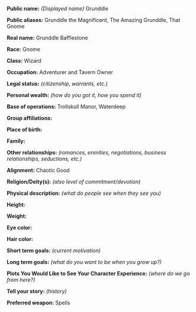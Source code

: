 **Public name:** *(Displayed name)* Grunddle

**Public aliases:** Grunddle the Magnificent, The Amazing Grunddle, That Gnome

**Real name:** Grunddle Bafflestone

**Race:** Gnome

**Class:** Wizard

**Occupation:** Adventurer and Tavern Owner

**Legal status:** *(citizenship, warrants, etc.)*

**Personal wealth:** *(how do you got it, how you spend it)*

**Base of operations:** Trollskull Manor, Waterdeep

**Group affiliations:**
 
**Place of birth:**

**Family:**

**Other relationships:** *(romances, enmities, negotiations, business relationships, seductions, etc.)*

**Alignment:** Chaotic Good

**Religion/Deity(s):** *(also level of commitment/devotion)*
 
**Physical description:** *(what do people see when they see you)*

**Height:**

**Weight:**

**Eye color:**

**Hair color:**
 
**Short term goals:** *(current motivation)*

**Long term goals:** *(what do you want to be when you grow up?)*
 
**Plots You Would Like to See Your Character Experience:** *(where do we go from here?)*
 
**Tell your story:** *(history)*

**Preferred weapon:** Spells
